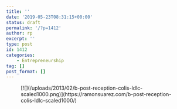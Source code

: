 ```yaml
---
title: ''
date: '2019-05-23T08:31:15+00:00'
status: draft
permalink: '/?p=1412'
author: rp
excerpt: ''
type: post
id: 1412
categories: 
    - Entrepreneurship
tag: []
post_format: []
---
```

<figure class="wp-block-image">[![](/uploads/2013/02/b-post-reception-colis-ldlc-scaled1000.png)](https://ramonsuarez.com/b-post-reception-colis-ldlc-scaled1000/)</figure>